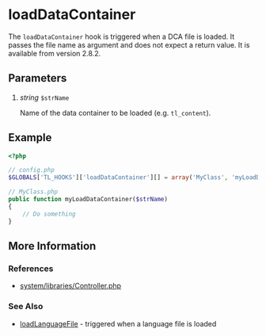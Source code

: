 # loadDataContainer


The `loadDataContainer` hook is triggered when a DCA file is loaded. It passes the file name as argument and does not expect a return value. It is available from version 2.8.2.


## Parameters 

1. *string* `$strName`

	Name of the data container to be loaded (e.g. `tl_content`).


## Example 

```php
<?php

// config.php
$GLOBALS['TL_HOOKS']['loadDataContainer'][] = array('MyClass', 'myLoadDataContainer');

// MyClass.php
public function myLoadDataContainer($strName)
{
    // Do something
}
```


## More Information


### References

- [system/libraries/Controller.php](https://github.com/contao/core/blob/2.11.7/system/libraries/Controller.php#L2825)


### See Also

- [loadLanguageFile](loadLanguageFile.md) - triggered when a language file is loaded
